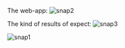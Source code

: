 The web-app:
![snap2](https://github.com/susmitbanerjee/sentiment_analyzer/assets/28000888/5d81d148-f789-49a7-bf8f-81608cfe39ba)

The kind of results of expect:
![snap3](https://github.com/susmitbanerjee/sentiment_analyzer/assets/28000888/ae1d352d-88ba-4c46-a44b-2d65453a64a7)

![snap1](https://github.com/susmitbanerjee/sentiment_analyzer/assets/28000888/317c48dc-fb8a-45ea-b758-1d8e212712af)

